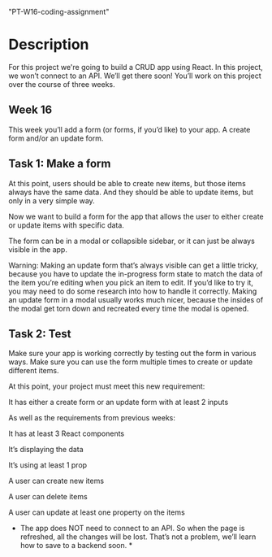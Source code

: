 "PT-W16-coding-assignment"
# Description
For this project we're going to build a CRUD app using React. In this project, we won’t connect to an API. We’ll get there soon! You’ll work on this project over the course of three weeks.

## Week 16
This week you’ll add a form (or forms, if you’d like) to your app. A create form and/or an update form.

## Task 1: Make a form
At this point, users should be able to create new items, but those items always have the same data. And they should be able to update items, but only in a very simple way.

Now we want to build a form for the app that allows the user to either create or update items with specific data.

The form can be in a modal or collapsible sidebar, or it can just be always visible in the app.

Warning: Making an update form that’s always visible can get a little tricky, because you have to update the in-progress form state to match the data of the item you’re editing when you pick an item to edit. If you’d like to try it, you may need to do some research into how to handle it correctly. Making an update form in a modal usually works much nicer, because the insides of the modal get torn down and recreated every time the modal is opened.

## Task 2: Test
Make sure your app is working correctly by testing out the form in various ways. Make sure you can use the form multiple times to create or update different items.

At this point, your project must meet this new requirement:

It has either a create form or an update form with at least 2 inputs

As well as the requirements from previous weeks:

It has at least 3 React components

It’s displaying the data

It’s using at least 1 prop

A user can create new items

A user can delete items

A user can update at least one property on the items

* The app does NOT need to connect to an API. So when the page is refreshed, all the changes will be lost. That’s not a problem, we’ll learn how to save to a backend soon. *
